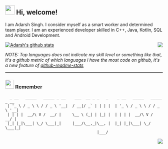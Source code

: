 <h2> <img src="https://emojis.slackmojis.com/emojis/images/1588315024/8823/hyperkitty.gif?1588315024" width="30" /> Hi, welcome! </h2>

I am Adarsh Singh. I consider myself as a smart worker and determined team player. I am an experienced developer skilled in C++, Java, Kotlin, SQL and Android Development.

<a href="https://github.com/2001adarsh?tab=repositories">
 <img align="center" src="https://github-readme-stats.vercel.app/api?username=2001adarsh&theme=react&show_icons=true" alt="Adarsh's github stats"/>
</a>


<a href="https://github.com/2001adarsh?tab=repositories">
  <img align="right" src="https://github-readme-stats.vercel.app/api/top-langs/?username=2001adarsh&theme=react&layout=compact&show_icons=true" />
</a>


*NOTE: Top languages does not indicate my skill level or something like that, it's a github metric of which languages i have the most code on github, it's a new feature of [github-readme-stats](https://github.com/anuraghazra/github-readme-stats)*

--------

<h3> <img src="https://emojis.slackmojis.com/emojis/images/1569381018/6481/heart-8bit-1.gif?1569381018" width="28" /> Remember</h3>

```
  _ __   _____   _____ _ __    ___  __ _ _   _    _ __   _____   _____ _ __
 | '_ \ / _ \ \ / / _ \ '__|  / __|/ _` | | | |  | '_ \ / _ \ \ / / _ \ '__|
 | | | |  __/\ V /  __/ |     \__ \ (_| | |_| |  | | | |  __/\ V /  __/ |
 |_| |_|\___| \_/ \___|_|     |___/\__,_|\__, |  |_| |_|\___| \_/ \___|_|
                                         |___/
```
<p align="right">
<img src="https://komarev.com/ghpvc/?username=2001adarsh" />
</p>
